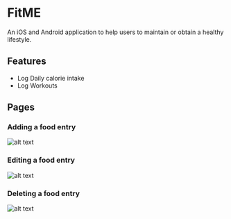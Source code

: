 # FitME

An iOS and Android application to help users to maintain or obtain a 
healthy lifestyle.

## Features
* Log Daily calorie intake
* Log Workouts 

## Pages
### Adding a food entry
![alt text](https://media1.giphy.com/media/eNuvPzBVQslRdEsgj2/giphy.gif) 
### Editing a food entry
![alt text](https://media0.giphy.com/media/UtiI0E4yKVV5JpkMFz/giphy.gif)
### Deleting a food entry
![alt text](https://media2.giphy.com/media/ghIit22xRCcnQ9pLb5/giphy.gif)